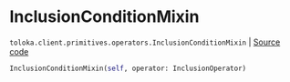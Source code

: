 # InclusionConditionMixin
`toloka.client.primitives.operators.InclusionConditionMixin` | [Source code](https://github.com/Toloka/toloka-kit/blob/v1.0.2/src/client/primitives/operators.py#L171)

```python
InclusionConditionMixin(self, operator: InclusionOperator)
```


